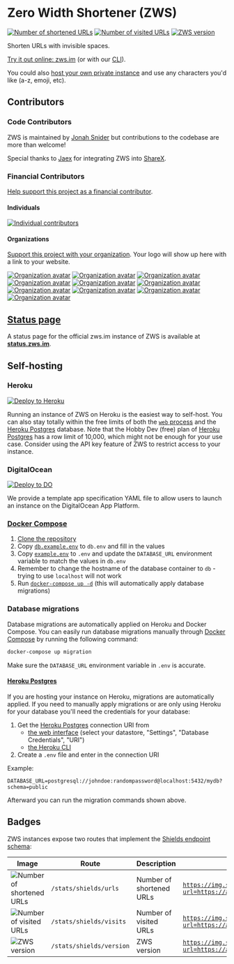 # Zero Width Shortener (ZWS)

[![Number of shortened URLs][stats-urls-image]](#Badges)
[![Number of visited URLs][stats-visits-image]](#Badges)
[![ZWS version][stats-version-image]](#Badges)

Shorten URLs with invisible spaces.

[Try it out online: zws.im](https://zws.im) (or with our [CLI](https://github.com/zws-im/cli#readme)).

You could also [host your own private instance](#Self-hosting) and use any characters you'd like (a-z, emoji, etc).

## Contributors

### Code Contributors

ZWS is maintained by [Jonah Snider](https://github.com/jonahsnider) but contributions to the codebase are more than welcome!

Special thanks to [Jaex](https://github.com/Jaex) for integrating ZWS into [ShareX](https://getsharex.com/).

### Financial Contributors

[Help support this project as a financial contributor][open-collective].

#### Individuals

[![Individual contributors](https://opencollective.com/zws/individuals.svg?width=890)](https://opencollective.com/zws)

#### Organizations

[Support this project with your organization][open-collective]. Your logo will show up here with a link to your website.

[![Organization avatar](https://opencollective.com/zws/organization/0/avatar.svg)](https://opencollective.com/zws/organization/0/website)
[![Organization avatar](https://opencollective.com/zws/organization/1/avatar.svg)](https://opencollective.com/zws/organization/1/website)
[![Organization avatar](https://opencollective.com/zws/organization/2/avatar.svg)](https://opencollective.com/zws/organization/2/website)
[![Organization avatar](https://opencollective.com/zws/organization/3/avatar.svg)](https://opencollective.com/zws/organization/3/website)
[![Organization avatar](https://opencollective.com/zws/organization/4/avatar.svg)](https://opencollective.com/zws/organization/4/website)
[![Organization avatar](https://opencollective.com/zws/organization/5/avatar.svg)](https://opencollective.com/zws/organization/5/website)
[![Organization avatar](https://opencollective.com/zws/organization/6/avatar.svg)](https://opencollective.com/zws/organization/6/website)
[![Organization avatar](https://opencollective.com/zws/organization/7/avatar.svg)](https://opencollective.com/zws/organization/7/website)
[![Organization avatar](https://opencollective.com/zws/organization/8/avatar.svg)](https://opencollective.com/zws/organization/8/website)
[![Organization avatar](https://opencollective.com/zws/organization/9/avatar.svg)](https://opencollective.com/zws/organization/9/website)

## [Status page][status-page]

A status page for the official zws.im instance of ZWS is available at **[status.zws.im][status-page]**.

## Self-hosting

### Heroku

[![Deploy to Heroku][deploy-to-heroku-image]][deploy-to-heroku]

Running an instance of ZWS on Heroku is the easiest way to self-host.
You can also stay totally within the free limits of both the [`web` process](https://devcenter.heroku.com/articles/procfile) and the [Heroku Postgres][heroku-postgres] database.
Note that the Hobby Dev (free) plan of [Heroku Postgres][heroku-postgres] has a row limit of 10,000, which might not be enough for your use case.
Consider using the API key feature of ZWS to restrict access to your instance.

### DigitalOcean

[![Deploy to DO](https://www.deploytodo.com/do-btn-blue.svg)](https://cloud.digitalocean.com/apps/new?repo=https://github.com/zws-im/zws/tree/main)

We provide a template app specification YAML file to allow users to launch an instance on the DigitalOcean App Platform.

### [Docker Compose][docker-compose]

1. [Clone the repository](https://docs.github.com/en/github/creating-cloning-and-archiving-repositories/cloning-a-repository)
2. Copy [`db.example.env`](db.example.env) to `db.env` and fill in the values
3. Copy [`example.env`](example.env) to `.env` and update the `DATABASE_URL` environment variable to match the values in `db.env`
4. Remember to change the hostname of the database container to `db` - trying to use `localhost` will not work
5. Run [`docker-compose up -d`](https://docs.docker.com/compose/reference/up/) (this will automatically apply database migrations)

### Database migrations

Database migrations are automatically applied on Heroku and Docker Compose.
You can easily run database migrations manually through [Docker Compose][docker-compose] by running the following command:

```sh
docker-compose up migration
```

Make sure the `DATABASE_URL` environment variable in `.env` is accurate.

#### [Heroku Postgres][heroku-postgres]

If you are hosting your instance on Heroku, migrations are automatically applied.
If you need to manually apply migrations or are only using Heroku for your database you'll need the credentials for your database:

1. Get the [Heroku Postgres][heroku-postgres] connection URI from
   - [the web interface](https://data.heroku.com/) (select your datastore, "Settings", "Database Credentials", "URI")
   - [the Heroku CLI](https://devcenter.heroku.com/articles/heroku-postgresql#external-connections-ingress)
2. Create a `.env` file and enter in the connection URI

Example:

```env
DATABASE_URL=postgresql://johndoe:randompassword@localhost:5432/mydb?schema=public
```

Afterward you can run the migration commands shown above.

## Badges

ZWS instances expose two routes that implement the [Shields endpoint schema](https://shields.io/endpoint):

| Image                                         | Route                    | Description              | Example                                                                                               |
| --------------------------------------------- | ------------------------ | ------------------------ | ----------------------------------------------------------------------------------------------------- |
| ![Number of shortened URLs][stats-urls-image] | `/stats/shields/urls`    | Number of shortened URLs | [`https://img.shields.io/endpoint?url=https://api.zws.im/stats/shields/urls`][stats-urls-image]       |
| ![Number of visited URLs][stats-visits-image] | `/stats/shields/visits`  | Number of visited URLs   | [`https://img.shields.io/endpoint?url=https://api.zws.im/stats/shields/visits`][stats-visits-image]   |
| ![ZWS version][stats-version-image]           | `/stats/shields/version` | ZWS version              | [`https://img.shields.io/endpoint?url=https://api.zws.im/stats/shields/version`][stats-version-image] |

[deploy-to-heroku]: https://dashboard.heroku.com/new?template=https://github.com/zws-im/zws
[deploy-to-heroku-image]: https://www.herokucdn.com/deploy/button.svg
[heroku-postgres]: https://www.heroku.com/postgres
[docker-compose]: https://docs.docker.com/compose/
[open-collective]: https://opencollective.com/zws/contribute
[stats-urls-image]: https://img.shields.io/endpoint?url=https://api.zws.im/stats/shields/urls
[stats-visits-image]: https://img.shields.io/endpoint?url=https://api.zws.im/stats/shields/visits
[stats-version-image]: https://img.shields.io/endpoint?url=https://api.zws.im/stats/shields/version
[status-page]: https://status.zws.im/
